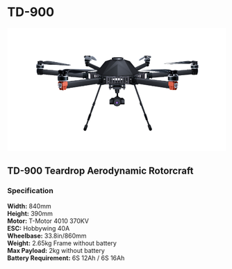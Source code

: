 # TD-900

![](../../../../.gitbook/assets/td-860.png)

## TD-900 Teardrop Aerodynamic Rotorcraft

### Specification 

**Width:** 840mm   
**Height:** 390mm   
**Motor:** T-Motor 4010 370KV   
**ESC:** Hobbywing 40A   
**Wheelbase:** 33.8in/860mm   
**Weight:** 2.65kg Frame without battery   
**Max Payload:** 2kg without battery   
**Battery Requirement:** 6S 12Ah / 6S 16Ah

